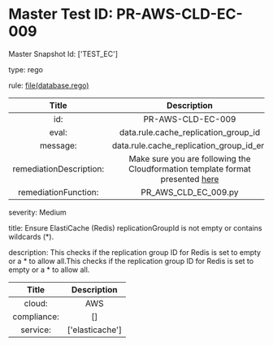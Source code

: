 



# Master Test ID: PR-AWS-CLD-EC-009


Master Snapshot Id: ['TEST_EC']

type: rego

rule: [file(database.rego)]  
  
  
  
  

|Title|Description|
| :---: | :---: |
|id: |PR-AWS-CLD-EC-009|
|eval: |data.rule.cache_replication_group_id|
|message: |data.rule.cache_replication_group_id_err|
|remediationDescription: |Make sure you are following the Cloudformation template format presented <a href='https://boto3.amazonaws.com/v1/documentation/api/latest/reference/services/elasticache.html#ElastiCache.Client.describe_replication_groups' target='_blank'>here</a>|
|remediationFunction: |PR_AWS_CLD_EC_009.py|


severity: Medium

title: Ensure ElastiCache (Redis) replicationGroupId is not empty or contains wildcards (*).

description: This checks if the replication group ID for Redis is set to empty or a * to allow all.This checks if the replication group ID for Redis is set to empty or a * to allow all.  
  
  

|Title|Description|
| :---: | :---: |
|cloud: |AWS|
|compliance: |[]|
|service: |['elasticache']|



[file(database.rego)]: https://github.com/prancer-io/prancer-compliance-test/tree/master/aws/cloud/database.rego
